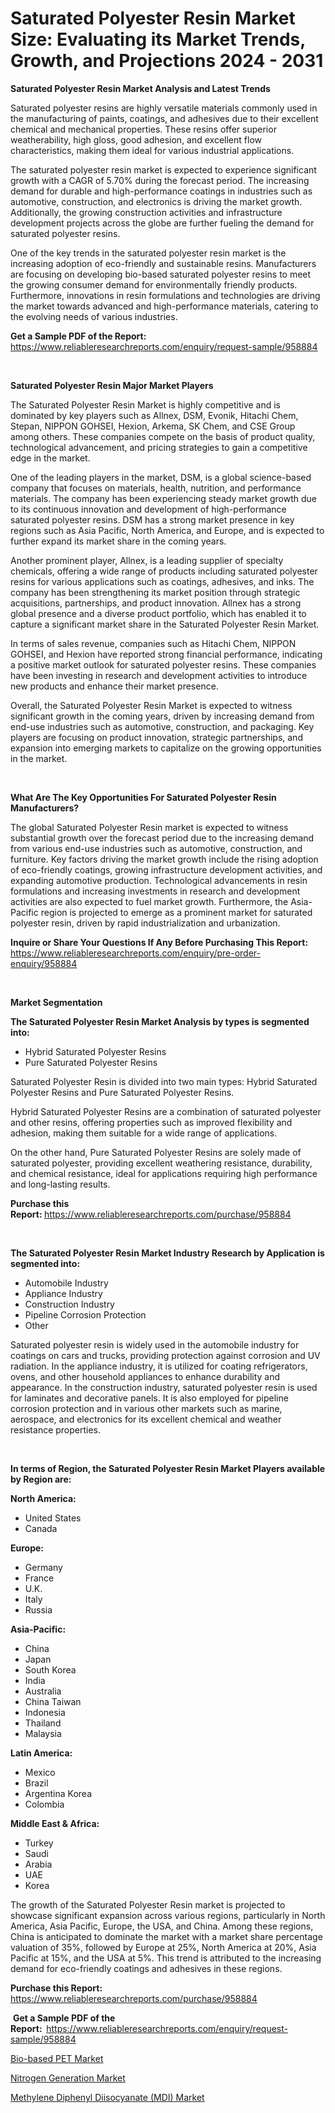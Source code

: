 <p><h1>Saturated Polyester Resin Market Size: Evaluating its Market Trends, Growth, and Projections 2024 - 2031</h1></p><p><strong>Saturated Polyester Resin Market Analysis and Latest Trends</strong></p>
<p><p>Saturated polyester resins are highly versatile materials commonly used in the manufacturing of paints, coatings, and adhesives due to their excellent chemical and mechanical properties. These resins offer superior weatherability, high gloss, good adhesion, and excellent flow characteristics, making them ideal for various industrial applications.</p><p>The saturated polyester resin market is expected to experience significant growth with a CAGR of 5.70% during the forecast period. The increasing demand for durable and high-performance coatings in industries such as automotive, construction, and electronics is driving the market growth. Additionally, the growing construction activities and infrastructure development projects across the globe are further fueling the demand for saturated polyester resins.</p><p>One of the key trends in the saturated polyester resin market is the increasing adoption of eco-friendly and sustainable resins. Manufacturers are focusing on developing bio-based saturated polyester resins to meet the growing consumer demand for environmentally friendly products. Furthermore, innovations in resin formulations and technologies are driving the market towards advanced and high-performance materials, catering to the evolving needs of various industries.</p></p>
<p><strong>Get a Sample PDF of the Report:&nbsp;</strong> <a href="https://www.reliableresearchreports.com/enquiry/request-sample/958884">https://www.reliableresearchreports.com/enquiry/request-sample/958884</a></p>
<p>&nbsp;</p>
<p><strong>Saturated Polyester Resin Major Market Players</strong></p>
<p><p>The Saturated Polyester Resin Market is highly competitive and is dominated by key players such as Allnex, DSM, Evonik, Hitachi Chem, Stepan, NIPPON GOHSEI, Hexion, Arkema, SK Chem, and CSE Group among others. These companies compete on the basis of product quality, technological advancement, and pricing strategies to gain a competitive edge in the market.</p><p>One of the leading players in the market, DSM, is a global science-based company that focuses on materials, health, nutrition, and performance materials. The company has been experiencing steady market growth due to its continuous innovation and development of high-performance saturated polyester resins. DSM has a strong market presence in key regions such as Asia Pacific, North America, and Europe, and is expected to further expand its market share in the coming years.</p><p>Another prominent player, Allnex, is a leading supplier of specialty chemicals, offering a wide range of products including saturated polyester resins for various applications such as coatings, adhesives, and inks. The company has been strengthening its market position through strategic acquisitions, partnerships, and product innovation. Allnex has a strong global presence and a diverse product portfolio, which has enabled it to capture a significant market share in the Saturated Polyester Resin Market.</p><p>In terms of sales revenue, companies such as Hitachi Chem, NIPPON GOHSEI, and Hexion have reported strong financial performance, indicating a positive market outlook for saturated polyester resins. These companies have been investing in research and development activities to introduce new products and enhance their market presence.</p><p>Overall, the Saturated Polyester Resin Market is expected to witness significant growth in the coming years, driven by increasing demand from end-use industries such as automotive, construction, and packaging. Key players are focusing on product innovation, strategic partnerships, and expansion into emerging markets to capitalize on the growing opportunities in the market.</p></p>
<p>&nbsp;</p>
<p><strong>What Are The Key Opportunities For Saturated Polyester Resin Manufacturers?</strong></p>
<p><p>The global Saturated Polyester Resin market is expected to witness substantial growth over the forecast period due to the increasing demand from various end-use industries such as automotive, construction, and furniture. Key factors driving the market growth include the rising adoption of eco-friendly coatings, growing infrastructure development activities, and expanding automotive production. Technological advancements in resin formulations and increasing investments in research and development activities are also expected to fuel market growth. Furthermore, the Asia-Pacific region is projected to emerge as a prominent market for saturated polyester resin, driven by rapid industrialization and urbanization.</p></p>
<p><strong>Inquire or Share Your Questions If Any Before Purchasing This Report:</strong> <a href="https://www.reliableresearchreports.com/enquiry/pre-order-enquiry/958884">https://www.reliableresearchreports.com/enquiry/pre-order-enquiry/958884</a></p>
<p>&nbsp;</p>
<p><strong>Market Segmentation</strong></p>
<p><strong>The Saturated Polyester Resin Market Analysis by types is segmented into:</strong></p>
<p><ul><li>Hybrid Saturated Polyester Resins</li><li>Pure Saturated Polyester Resins</li></ul></p>
<p><p>Saturated Polyester Resin is divided into two main types: Hybrid Saturated Polyester Resins and Pure Saturated Polyester Resins. </p><p>Hybrid Saturated Polyester Resins are a combination of saturated polyester and other resins, offering properties such as improved flexibility and adhesion, making them suitable for a wide range of applications. </p><p>On the other hand, Pure Saturated Polyester Resins are solely made of saturated polyester, providing excellent weathering resistance, durability, and chemical resistance, ideal for applications requiring high performance and long-lasting results.</p></p>
<p><strong>Purchase this Report:&nbsp;</strong><a href="https://www.reliableresearchreports.com/purchase/958884">https://www.reliableresearchreports.com/purchase/958884</a></p>
<p>&nbsp;</p>
<p><strong>The Saturated Polyester Resin Market Industry Research by Application is segmented into:</strong></p>
<p><ul><li>Automobile Industry</li><li>Appliance Industry</li><li>Construction Industry</li><li>Pipeline Corrosion Protection</li><li>Other</li></ul></p>
<p><p>Saturated polyester resin is widely used in the automobile industry for coatings on cars and trucks, providing protection against corrosion and UV radiation. In the appliance industry, it is utilized for coating refrigerators, ovens, and other household appliances to enhance durability and appearance. In the construction industry, saturated polyester resin is used for laminates and decorative panels. It is also employed for pipeline corrosion protection and in various other markets such as marine, aerospace, and electronics for its excellent chemical and weather resistance properties.</p></p>
<p>&nbsp;</p>
<p><strong>In terms of Region, the Saturated Polyester Resin Market Players available by Region are:</strong></p>
<p>
    <p> <strong> North America: </strong>
        <ul>
            <li>United States</li>
            <li>Canada</li>
        </ul>
        </p> 
    <p> <strong> Europe: </strong>
        <ul>
            <li>Germany</li>
            <li>France</li>
            <li>U.K.</li>
            <li>Italy</li>
            <li>Russia</li>
        </ul>
        </p> 
    <p> <strong> Asia-Pacific: </strong>
        <ul>
            <li>China</li>
            <li>Japan</li>
            <li>South Korea</li>
            <li>India</li>
            <li>Australia</li>
            <li>China Taiwan</li>
            <li>Indonesia</li>
            <li>Thailand</li>
            <li>Malaysia</li>
        </ul>
        </p> 
    <p> <strong> Latin America: </strong>
        <ul>
            <li>Mexico</li>
            <li>Brazil</li>
            <li>Argentina Korea</li>
            <li>Colombia</li>
        </ul>
        </p> 
    <p> <strong> Middle East & Africa: </strong>
        <ul>
            <li>Turkey</li>
            <li>Saudi</li>
            <li>Arabia</li>
            <li>UAE</li>
            <li>Korea</li>
        </ul>
    </p>
    </p>
<p><p>The growth of the Saturated Polyester Resin market is projected to showcase significant expansion across various regions, particularly in North America, Asia Pacific, Europe, the USA, and China. Among these regions, China is anticipated to dominate the market with a market share percentage valuation of 35%, followed by Europe at 25%, North America at 20%, Asia Pacific at 15%, and the USA at 5%. This trend is attributed to the increasing demand for eco-friendly coatings and adhesives in these regions.</p></p>
<p><strong>Purchase this Report: </strong><a href="https://www.reliableresearchreports.com/purchase/958884">https://www.reliableresearchreports.com/purchase/958884</a></p>
<p>&nbsp;<strong>Get a Sample PDF of the Report:&nbsp;&nbsp;</strong><a href="https://www.reliableresearchreports.com/enquiry/request-sample/958884">https://www.reliableresearchreports.com/enquiry/request-sample/958884</a></p>
<p><strong></strong></p>
<p><p><a href="https://view.publitas.com/reportprime-1/bio-based-pet-market-size-2023-2030-global-industrial-analysis-key-geographical-regions-market-share-top-key-players-product-types-and-forecast-research-report/">Bio-based PET Market</a></p><p><a href="https://view.publitas.com/reportprime-1/nitrogen-generation-market-furnish-information-about-market-size-market-share-market-dynamics-and-projections-spanning-from-2023-to-2030/">Nitrogen Generation Market</a></p><p><a href="https://view.publitas.com/reportprime-1/methylene-diphenyl-diisocyanate-mdi-market-research-report-provides-critical-insights-that-can-help-shape-business-development-and-investment-strategies/">Methylene Diphenyl Diisocyanate (MDI) Market</a></p></p>